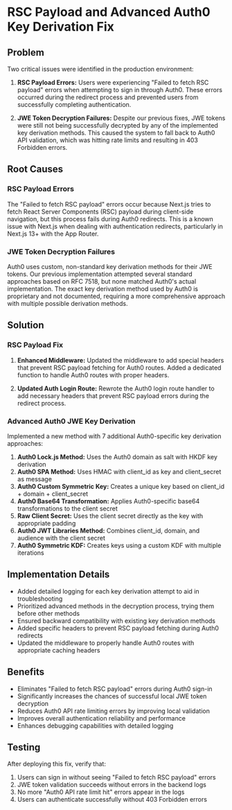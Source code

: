 # RSC Payload and Advanced Auth0 Key Derivation Fix

## Problem

Two critical issues were identified in the production environment:

1. **RSC Payload Errors:** Users were experiencing "Failed to fetch RSC payload" errors when attempting to sign in through Auth0. These errors occurred during the redirect process and prevented users from successfully completing authentication.

2. **JWE Token Decryption Failures:** Despite our previous fixes, JWE tokens were still not being successfully decrypted by any of the implemented key derivation methods. This caused the system to fall back to Auth0 API validation, which was hitting rate limits and resulting in 403 Forbidden errors.

## Root Causes

### RSC Payload Errors

The "Failed to fetch RSC payload" errors occur because Next.js tries to fetch React Server Components (RSC) payload during client-side navigation, but this process fails during Auth0 redirects. This is a known issue with Next.js when dealing with authentication redirects, particularly in Next.js 13+ with the App Router.

### JWE Token Decryption Failures

Auth0 uses custom, non-standard key derivation methods for their JWE tokens. Our previous implementation attempted several standard approaches based on RFC 7518, but none matched Auth0's actual implementation. The exact key derivation method used by Auth0 is proprietary and not documented, requiring a more comprehensive approach with multiple possible derivation methods.

## Solution

### RSC Payload Fix

1. **Enhanced Middleware:** Updated the middleware to add special headers that prevent RSC payload fetching for Auth0 routes. Added a dedicated function to handle Auth0 routes with proper headers.

2. **Updated Auth Login Route:** Rewrote the Auth0 login route handler to add necessary headers that prevent RSC payload errors during the redirect process.

### Advanced Auth0 JWE Key Derivation

Implemented a new method with 7 additional Auth0-specific key derivation approaches:

1. **Auth0 Lock.js Method:** Uses the Auth0 domain as salt with HKDF key derivation
2. **Auth0 SPA Method:** Uses HMAC with client_id as key and client_secret as message
3. **Auth0 Custom Symmetric Key:** Creates a unique key based on client_id + domain + client_secret
4. **Auth0 Base64 Transformation:** Applies Auth0-specific base64 transformations to the client secret
5. **Raw Client Secret:** Uses the client secret directly as the key with appropriate padding
6. **Auth0 JWT Libraries Method:** Combines client_id, domain, and audience with the client secret
7. **Auth0 Symmetric KDF:** Creates keys using a custom KDF with multiple iterations

## Implementation Details

- Added detailed logging for each key derivation attempt to aid in troubleshooting
- Prioritized advanced methods in the decryption process, trying them before other methods
- Ensured backward compatibility with existing key derivation methods
- Added specific headers to prevent RSC payload fetching during Auth0 redirects
- Updated the middleware to properly handle Auth0 routes with appropriate caching headers

## Benefits

- Eliminates "Failed to fetch RSC payload" errors during Auth0 sign-in
- Significantly increases the chances of successful local JWE token decryption
- Reduces Auth0 API rate limiting errors by improving local validation
- Improves overall authentication reliability and performance
- Enhances debugging capabilities with detailed logging

## Testing

After deploying this fix, verify that:

1. Users can sign in without seeing "Failed to fetch RSC payload" errors
2. JWE token validation succeeds without errors in the backend logs
3. No more "Auth0 API rate limit hit" errors appear in the logs
4. Users can authenticate successfully without 403 Forbidden errors
